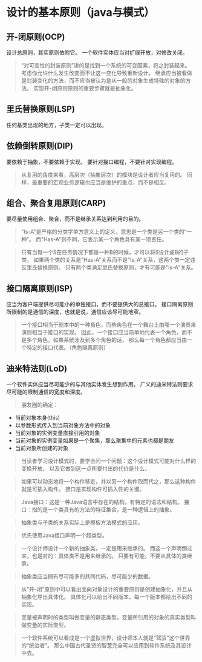 # 设计的基本原则（java与模式）

## 开-闭原则(OCP)
设计总原则，其实原则依附它。
一个软件实体应当对扩展开放，对修改关闭。

> “对可变性的封装原则”讲的是找到一个系统的可变因素，将之封装起来。
 考虑你允许什么发生改变而不让这一变化导致重新设计。
继承应当被看做是封装变化的方法，而不应当被认为是从一般的对象生成特殊的对象的方法。
实现开-闭原则原则的重要步骤就是抽象化。

## 里氏替换原则(LSP)
任何基类出现的地方，子类一定可以出现。

## 依赖倒转原则(DIP)
要依赖于抽象，不要依赖于实现。
要针对接口编程，不要针对实现编程。
> 从复用的角度来看，高层次（抽象层次）的模块是设计者应当复用的。
同样，最重要的宏观业务逻辑也应当是维护的重点，而不是相反。

## 组合、聚合复用原则(CARP)
要尽量使用组合、聚合，而不是继承关系达到利用的目的。
> "Is-A"是严格的分类学单方意义上的定义，意思是一个类是另一个类的“一种”。
而"Has-A"则不同，它表示某一个角色具有某一项责任。

> 只有当每一个S在任务情况下都是一种B的时候，才可以将S设计成B的子类。
如果两个类的关系是"Has-A"关系而不是"Is_A"关系，这两个类一定违反里氏替换原则。
只有两个类满足里氏替换原则，才有可能是"Is-A"关系。

## 接口隔离原则(ISP)
应当为客户端提供尽可能小的单独接口，而不要提供大的总接口。
接口隔离原则所限制的是通信的深度，也就是说，通信应该尽可能地窄。
> 一个接口相当于剧本中的一种角色，而些角色在一个舞台上由哪一个演员来演则相当于接口的实现。
因此，一个接口应当简单地代表一个角色，而不是多个角色。如果系统涉及到多个角色的话，
那么每一个角色都应当由一个特定的接口代表。（角色隔离原则）

## 迪米特法则(LoD)
一个软件实体应当尽可能少的与其他实体发生想到作用。
广义的迪米特法则要求尽可能的限制通信的宽度和深度。
> 朋友圈的确定：
- 当前对象本身(this)
- 以参数形式传入到当前对象方法中的对象
- 当前对象的实例变量直接引用的对象
- 当前对象的实例变量如果是一个聚集，那么聚集中的元素也都是朋友
- 当前对象所创建的对象

> 当读者学习设计模式时，要学会问一个问题：这个设计模式可能对什么样的变换开放，
以及它做到这一点所要付出的代价是什么。

> 如果可以动态地将一个构件移走，并以另一个构件取而代之，那么这种构件就是可插入构件。
接口是实现构件可插入性的关键。

> Java接口：这是一种Java语言中存在的结构，有特定的语法和结构。
 接口：指的是一个类具有的方法的特征集合，是一种逻辑上的抽象。
 
> 抽象类与子类的关系实际上是模板方法模式的应用。

> 优先使用Java接口声明一个超类型。

> 一个设计师设计一个新的抽象类，一定是用来继承的。
而这一个声明倒过来，也是对的：具体类不是用来继承的。
只要有可能，不要从具体的类继承。

> 抽象类应当拥有尽可能多的共同代码，尽可能少的数据。

> 从“开-闭”原则中可以看出面向对象设计的重要原则是创建抽象化，并且从抽象化导出具体化。
具体化可以给出不同版本，每一个版本都给出不同的实现。

> 变量被声明时的类型叫做变量的静态类型，变量所引用的对象的真实类型叫做变量的实际类型。

> 一个软件系统可以看成是一个虚拟世界，设计师本人就是“驾驭”这个世界的“统治者”。
那么中国古代圣贤的智慧完全可以应用到软件系统及其设计中去。